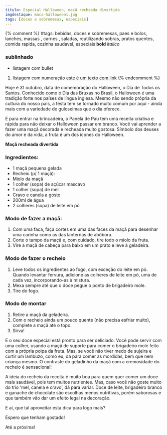 ```yaml
---
titulo: Especial Halloween, maçã recheada divertida
imgdestaque: maca-halloween1.jpg
tags: [doces e sobremesas, especiais]
---
```

{% comment %}
#tags: bebidas, doces e sobremesas, paes e bolos, lanches, massas , carnes , saladas, reutilizando sobras, pratos quentes, comida rapida, cozinha saudavel, especiais
**bold**
*italico*
### sublinhado
* listagem com bullet
1. listagem com numeração
[este é um texto com link](https://www.enderecodolink.com)
{% endcomment %}

Hoje é 31 outubro, data de comemoração do Halloween, o Dia de Todos os Santos. Conhecido como o Dia das Bruxas no Brasil, o Halloween é uma tradição forte nos países de língua inglesa. Mesmo não sendo própria da cultura do nosso país, a festa tem se tornado muito comum por aqui - ainda mais com a variedade de guloseimas que o dia oferece. 

E para entrar na brincadeira, o Panela de Pau tem uma receita criativa e rápida para não deixar o Halloween passar em branco. Você vai aprender a fazer uma maçã decorada e recheada muito gostosa. Símbolo dos deuses do amor e da vida, a fruta é um dos ícones do Halloween. 

**Maçã recheada divertida**

### Ingredientes:

* 1 maçã pequena gelada
* Recheio (p/ 1 maçã): 
* Miolo da maçã
* 1 colher (sopa) de açúcar mascavo
* 1 colher (sopa) de mel
* Cravo e canela a gosto
* 200ml de água
* 2 colheres (sopa) de leite em pó

### Modo de fazer a maçã:

1. Com uma faca, faça cortes em uma das faces da maçã para desenhar uma carinha como as das lanternas de abóbora. 
2. Corte o tampo da maçã e, com cuidado, tire todo o miolo da fruta. 
3. Vire a maçã de cabeça para baixo em um prato e leve à geladeira. 

### Modo de fazer o recheio

1. Leve todos os ingredientes ao fogo, com exceção do leite em pó. Quando levantar fervura, adicione as colheres de leite em pó, uma de cada vez, incorporando-as à mistura.
2. Mexa sempre até que o doce pegue o ponto de brigadeiro mole. 
3. Tire do fogo.

### Modo de montar

1. Retire a maçã da geladeira.
2. Com o recheio ainda um pouco quente (não precisa esfriar muito), complete a maçã até o topo. 
3. Sirva!

E o seu doce especial está pronto para ser deliciado. Você pode servir com uma colher, usando a maçã de suporte para comer o brigadeiro mole feito com a própria polpa da fruta. Mas, se você não tiver medo de sujeira e curtir um lambuzo, como eu, dá para comer às mordidas, bem que nem criança mesmo. O contraste do geladinho da maçã com a cremosidade do recheio é sensacional! 

A ideia do recheio da receita é muito boa para quem quer comer um doce mais saudável, pois tem muitos nutrientes. Mas, caso você não goste muito do trio 'mel, canela e cravo’, dá para variar. Doce de leite, brigadeiro branco e ganache de chocolate são escolhas menos nutritivas, porém saborosas e que também vão dar um efeito legal na decoração. 

E aí, que tal aproveitar esta dica para logo mais?

Espero que tenham gostado! 

Até a próxima!